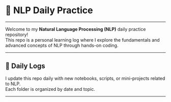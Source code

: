 # 🧠 NLP Daily Practice
---
Welcome to my **Natural Language Processing (NLP)** daily practice repository!  
This repo is a personal learning log where I explore the fundamentals and advanced concepts of NLP through hands-on coding.

---

## 📅 Daily Logs

I update this repo daily with new notebooks, scripts, or mini-projects related to NLP.  
Each folder is organized by date and topic.

---
